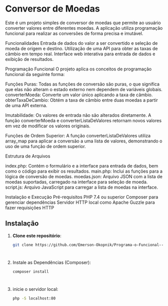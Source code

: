 # Conversor de Moedas
Este é um projeto simples de conversor de moedas que permite ao usuário converter valores entre diferentes moedas. A aplicação utiliza programação funcional para realizar as conversões de forma precisa e imutável.

Funcionalidades
Entrada de dados do valor a ser convertido e seleção de moeda de origem e destino.
Utilização de uma API para obter as taxas de câmbio em tempo real.
Interface web interativa para entrada de dados e exibição de resultados.

Programação Funcional
O projeto aplica os conceitos de programação funcional da seguinte forma:

Funções Puras: Todas as funções de conversão são puras, o que significa que elas não alteram o estado externo nem dependem de variáveis globais.
converterMoeda: Converte um valor único aplicando a taxa de câmbio.
obterTaxaDeCambio: Obtém a taxa de câmbio entre duas moedas a partir de uma API externa.

Imutabilidade: Os valores de entrada não são alterados diretamente. A função converterMoeda e converterListaDeValores retornam novos valores em vez de modificar os valores originais.

Funções de Ordem Superior: A função converterListaDeValores utiliza array_map para aplicar a conversão a uma lista de valores, demonstrando o uso de uma função de ordem superior.

Estrutura de Arquivos

index.php: Contém o formulário e a interface para entrada de dados, bem como o código para exibir os resultados.
main.php: Inclui as funções para a lógica de conversão de moedas.
moedas.json: Arquivo JSON com a lista de moedas suportadas, carregado na interface para seleção de moeda.
script.js: Arquivo JavaScript para carregar a lista de moedas na interface.

Instalação e Execução
Pré-requisitos
PHP 7.4 ou superior
Composer para gerenciar dependências
Servidor HTTP local como Apache
Guzzle para fazer requisições HTTP

## Instalação

1. **Clone este repositório**:

   ```bash
   git clone https://github.com/Emerson-Okopnik/Programa-o-Funcional---Conversor-de-Moedas.git
  # 
2. Instale as Dependências (Composer):
   ````bash
   composer install
   ````
   # 
3. inicie o servidor local: 
      ````bash
   php -S localhost:80
   ````

